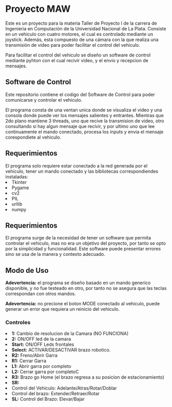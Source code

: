 <h1><b>Proyecto MAW</b></h1>

<p>Este es un proyecto para la materia Taller de Proyecto I de la carrera de Ingenieria en Computación de la Universidad Nacional de La Plata. Consiste en un vehiculo con cuatro motores, el cual es controlado mediante un joystick. Además, esta compuesto de una cámara con la que realiza una transmisión de video para poder facilitar el control del vehiculo.</p>
<p>Para facilitar el control del vehiculo se diseño un software de control mediante pyhton con el cual recivir video, y el envio y recepcion de mensajes.</p>

<h2><b>Software de Control</b></h2>
<p>Este repositorio contiene el codigo del Software de Control para poder comunicarse y controlar el vehiculo.</p>
<p>El programa consta de una ventan unica donde se visualiza el video y una consola donde puede ver los mensajes salientes y entrantes. Mientras que 2do plano mantiene 3 threads, uno que recive la transmision de video, otro consultando si hay algun mensaje que recivir, y por ultimo uno que lee continuamente el mando conectado, procesa los inputs y envia el mensaje corespondiete al vehiculo.</p>

<h2><b>Requerimientos</b></h2>
El programa solo requiere estar conectado a la red generada por el vehiculo, tener un mando conectado y las bibliotecas correspondiendes instaladas:
<li>Tkinter</li>
<li>Pygame</li>
<li>cv2</li>
<li>PIL</li>
<li>urllib</li>
<li>numpy</li>

<h2><b>Requerimientos</b></h2>
<p>El programa surge de la necesidad de tener un software que permita controlar el vehiculo, mas no era un objetivo del proyecto, por tanto se opto por la simplicidad y funcionalidad. Este software puede presentar errores sino se usa de la manera y contexto adecuado.</p>

<h2><b>Modo de Uso</b></h2>

<p><b>Adevertencia:</b> el programa se diseño basado en un mando generico disponible, y no fue testeado en otro, por tanto no se asegura que las teclas correspondan con otros mandos.</p>
<p><b>Adevertencia:</b> no precione el boton MODE conectado al vehiculo, puede generar un error que requiera un reinicio del vehiculo.</p>

<h3>Controles</h3>

<li><b>1:</b> Cambio de resolucion de la Camara (NO FUNCIONA)</li>
<li><b>2:</b> ON/OFF led de la camara</li>
<li><b>Start:</b> ON/OFF Leds frontales</li>
<li><b>Select:</b> ACTIVAR/DESACTIVAR brazo robotico.</li>
<li><b>R2:</b> Freno/Abrir Garra</li>
<li><b>R1:</b> Cerrar Garra</li>
<li><b>L1:</b> Abrir garra por completo</li>
<li><b>L2:</b> Cerrar garra por completoC</li>
<li><b>R3:</b> Brazo go Home (el brazo regresa a su posicion de estacionamiento) </li>
<li><b>SR:</b> <li>Control del Vehiculo: Adelante/Atras/Rotar/Doblar </li> <li>Control del brazo: Extender/Retraer/Rotar</li> </li>
<li><b>SL:</b> Control del Brazo: Elevar/Bajar</li>
